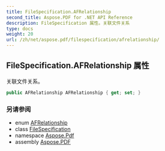 ```yaml
---
title: FileSpecification.AFRelationship
second_title: Aspose.PDF for .NET API Reference
description: FileSpecification 属性。关联文件关系
type: docs
weight: 20
url: /zh/net/aspose.pdf/filespecification/afrelationship/
---
```

## FileSpecification.AFRelationship 属性

关联文件关系。

```csharp
public AFRelationship AFRelationship { get; set; }
```

### 另请参阅

* enum [AFRelationship](../../afrelationship/)
* class [FileSpecification](../)
* namespace [Aspose.Pdf](../../../aspose.pdf/)
* assembly [Aspose.PDF](../../../)
